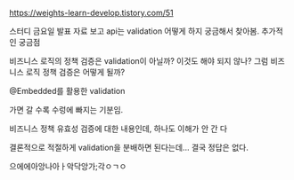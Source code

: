 https://weights-learn-develop.tistory.com/51

스터디 금요일 발표 자료 보고 api는 validation 어떻게 하지 궁금해서 찾아봄.
추가적인 궁금점

비즈니스 로직의 정책 검증은 validation이 아닐까? 이것도 해야 되지 않나?
그럼 비즈니스 로직 정책 검증은 어떻게 될까?

@Embedded를 활용한 validation

가면 갈 수록 수렁에 빠지는 기분임.

비즈니스 정책 유효성 검증에 대한 내용인데, 하나도 이해가 안 간 다


결론적으로 적절하게 validation을 분배하면 된다는데... 결국 정답은 없다.

으에에아앙나아ㅏ악닥앙가;각ㅇㄱㅇ
